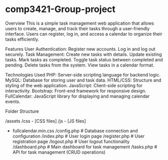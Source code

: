# comp3421-Group-project
Overview
This is a simple task management web application that allows users to create, manage, and track their tasks through a user-friendly interface. Users can register, log in, and access a calendar to organize their tasks efficiently.

Features
User Authentication:
Register new accounts.
Log in and log out securely.
Task Management:
Create new tasks with details.
Update existing tasks.
Mark tasks as completed.
Toggle task status between completed and pending.
Delete tasks from the system.
View tasks in a calendar format.

Technologies Used
PHP: Server-side scripting language for backend logic.
MySQL: Database for storing user and task data.
HTML/CSS: Structure and styling of the web application.
JavaScript: Client-side scripting for interactivity.
Bootstrap: Front-end framework for responsive design.
FullCalendar: JavaScript library for displaying and managing calendar events.

Folder Structure

/assets
    /css
        - [CSS files]
    /js
        - [JS files]
- fullcalendar.min.css
/config.php           # Database connection and configuration
/index.php            # User login page
/register.php         # User registration page
/logout.php           # User logout functionality
/dashboard.php        # Main dashboard for task management
/tasks.php            # API for task management (CRUD operations)
